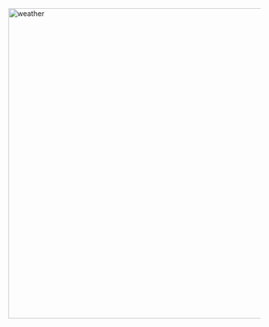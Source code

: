
<img width="621" alt="weather" src="https://user-images.githubusercontent.com/101357418/201061351-68740e59-dac1-45c5-9055-4ba7a36cf2fb.png">
